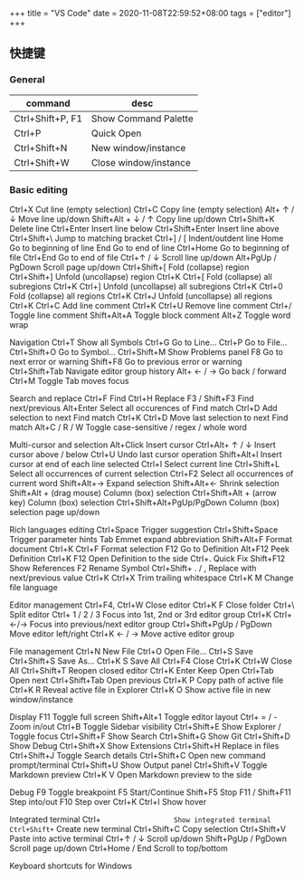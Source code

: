 +++
title = "VS Code"
date = 2020-11-08T22:59:52+08:00
tags = ["editor"]
+++



## 快捷键

### General
|command | desc |
|--------|------|
|Ctrl+Shift+P, F1 |       Show Command Palette |
|Ctrl+P           |       Quick Open |
|Ctrl+Shift+N     |       New window/instance |
|Ctrl+Shift+W     |       Close window/instance |

### Basic editing

Ctrl+X                  Cut line (empty selection)
Ctrl+C                  Copy line (empty selection)
Alt+ ↑ / ↓              Move line up/down
Shift+Alt + ↓ / ↑       Copy line up/down
Ctrl+Shift+K            Delete line
Ctrl+Enter              Insert line below
Ctrl+Shift+Enter        Insert line above
Ctrl+Shift+\            Jump to matching bracket
Ctrl+] / [              Indent/outdent line
Home                    Go to beginning of line
End                     Go to end of line
Ctrl+Home               Go to beginning of file
Ctrl+End                Go to end of file
Ctrl+↑ / ↓              Scroll line up/down
Alt+PgUp /              PgDown Scroll page up/down
Ctrl+Shift+[            Fold (collapse) region
Ctrl+Shift+]            Unfold (uncollapse) region
Ctrl+K Ctrl+[           Fold (collapse) all subregions
Ctrl+K Ctrl+]           Unfold (uncollapse) all subregions
Ctrl+K Ctrl+0           Fold (collapse) all regions
Ctrl+K Ctrl+J           Unfold (uncollapse) all regions
Ctrl+K Ctrl+C           Add line comment
Ctrl+K Ctrl+U           Remove line comment
Ctrl+/                  Toggle line comment
Shift+Alt+A             Toggle block comment
Alt+Z                   Toggle word wrap

Navigation
Ctrl+T                  Show all Symbols
Ctrl+G                  Go to Line...
Ctrl+P                  Go to File...
Ctrl+Shift+O            Go to Symbol...
Ctrl+Shift+M            Show Problems panel
F8                      Go to next error or warning
Shift+F8                Go to previous error or warning
Ctrl+Shift+Tab          Navigate editor group history
Alt+ ← / →              Go back / forward
Ctrl+M                  Toggle Tab moves focus

Search and replace
Ctrl+F                  Find
Ctrl+H                  Replace
F3 / Shift+F3           Find next/previous
Alt+Enter               Select all occurences of Find match
Ctrl+D                  Add selection to next Find match
Ctrl+K Ctrl+D           Move last selection to next Find match
Alt+C / R / W           Toggle case-sensitive / regex / whole word

Multi-cursor and selection
Alt+Click               Insert cursor
Ctrl+Alt+ ↑ / ↓         Insert cursor above / below
Ctrl+U                  Undo last cursor operation
Shift+Alt+I             Insert cursor at end of each line selected
Ctrl+I                  Select current line
Ctrl+Shift+L            Select all occurrences of current selection
Ctrl+F2                 Select all occurrences of current word
Shift+Alt+→             Expand selection
Shift+Alt+←             Shrink selection
Shift+Alt + (drag mouse)        Column (box) selection
Ctrl+Shift+Alt + (arrow key)    Column (box) selection
Ctrl+Shift+Alt+PgUp/PgDown      Column (box) selection page up/down

Rich languages editing
Ctrl+Space                      Trigger suggestion
Ctrl+Shift+Space        Trigger parameter hints
Tab                     Emmet expand abbreviation
Shift+Alt+F             Format document
Ctrl+K Ctrl+F           Format selection
F12                     Go to Definition
Alt+F12                 Peek Definition
Ctrl+K F12              Open Definition to the side
Ctrl+.                  Quick Fix
Shift+F12               Show References
F2                      Rename Symbol
Ctrl+Shift+ . / ,       Replace with next/previous value
Ctrl+K Ctrl+X           Trim trailing whitespace
Ctrl+K M                Change file language

Editor management
Ctrl+F4, Ctrl+W             Close editor
Ctrl+K F                    Close folder
Ctrl+\                      Split editor
Ctrl+ 1 / 2 / 3             Focus into 1st, 2nd or 3rd editor group
Ctrl+K Ctrl+ ←/→            Focus into previous/next editor group
Ctrl+Shift+PgUp / PgDown    Move editor left/right
Ctrl+K ← / →                Move active editor group

File management
Ctrl+N              New File
Ctrl+O              Open File...
Ctrl+S              Save
Ctrl+Shift+S        Save As...
Ctrl+K S            Save All
Ctrl+F4             Close
Ctrl+K Ctrl+W       Close All
Ctrl+Shift+T        Reopen closed editor
Ctrl+K              Enter Keep Open
Ctrl+Tab            Open next
Ctrl+Shift+Tab      Open previous
Ctrl+K P            Copy path of active file
Ctrl+K R            Reveal active file in Explorer
Ctrl+K O            Show active file in new window/instance

Display
F11                 Toggle full screen
Shift+Alt+1         Toggle editor layout
Ctrl+ = / -         Zoom in/out
Ctrl+B              Toggle Sidebar visibility
Ctrl+Shift+E        Show Explorer / Toggle focus
Ctrl+Shift+F        Show Search
Ctrl+Shift+G        Show Git
Ctrl+Shift+D        Show Debug
Ctrl+Shift+X        Show Extensions
Ctrl+Shift+H        Replace in files
Ctrl+Shift+J        Toggle Search details
Ctrl+Shift+C        Open new command prompt/terminal
Ctrl+Shift+U        Show Output panel
Ctrl+Shift+V        Toggle Markdown preview
Ctrl+K V            Open Markdown preview to the side

Debug
F9                  Toggle breakpoint
F5                  Start/Continue
Shift+F5            Stop
F11 / Shift+F11     Step into/out
F10                 Step over
Ctrl+K Ctrl+I       Show hover

Integrated terminal
Ctrl+`                  Show integrated terminal
Ctrl+Shift+`            Create new terminal
Ctrl+Shift+C            Copy selection
Ctrl+Shift+V            Paste into active terminal
Ctrl+↑ / ↓              Scroll up/down
Shift+PgUp / PgDown     Scroll page up/down
Ctrl+Home / End         Scroll to top/bottom


Keyboard shortcuts for Windows